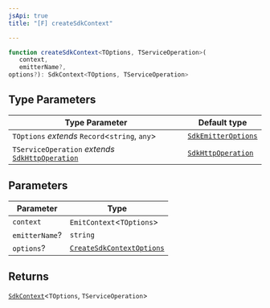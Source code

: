 ```yaml
---
jsApi: true
title: "[F] createSdkContext"

---
```

```ts
function createSdkContext<TOptions, TServiceOperation>(
   context, 
   emitterName?, 
options?): SdkContext<TOptions, TServiceOperation>
```

## Type Parameters

| Type Parameter | Default type |
| ------ | ------ |
| `TOptions` *extends* `Record`<`string`, `any`\> | [`SdkEmitterOptions`](../interfaces/SdkEmitterOptions.md) |
| `TServiceOperation` *extends* [`SdkHttpOperation`](../interfaces/SdkHttpOperation.md) | [`SdkHttpOperation`](../interfaces/SdkHttpOperation.md) |

## Parameters

| Parameter | Type |
| ------ | ------ |
| `context` | `EmitContext`<`TOptions`\> |
| `emitterName`? | `string` |
| `options`? | [`CreateSdkContextOptions`](../interfaces/CreateSdkContextOptions.md) |

## Returns

[`SdkContext`](../interfaces/SdkContext.md)<`TOptions`, `TServiceOperation`\>
